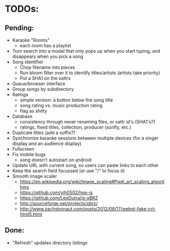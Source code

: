 # TODOs:

## Pending:

* Karaoke "Rooms"
  - each room has a playlist
* Turn search into a modal that only pops up when you start typing, and disappears when you pick a song
* Song identifier
  - Chop filename into pieces
  - Run bloom filter over it to identify titles/artists (artists take priority)
  - Put a SHA1 on the xattrs
* Queue/browser interface
* Group songs by subdirectory
* Ratings
  - simple version: a button below the song title
  - song rating vs. music production rating
  - flag as shitty
* Database
  - consistency through never renaming files, or xattr id's (SHA1's?)
  - ratings, fixed titles, collection, producer (sunfly, etc.)
* Duplicate titles (add a suffix?)
* Synchronize karaoke sessions between multiple devices (for a singer display and an audience display)
* Fullscreen
* Fix mobile bugs
  - song doesn't autostart on android
* Update URL with current song, so users can paste links to each other
* Keep the search field focussed (or use "/" to focus it)
* Smooth image scaler
  - https://en.wikipedia.org/wiki/Image_scaling#Pixel_art_scaling_algorithms
  - https://github.com/yjh0502/hqx-js
  - https://github.com/LeoDutra/js-xBRZ
  - http://sourceforge.net/projects/xbrz/
  - http://www.zachstronaut.com/posts/2012/08/17/webgl-fake-crt-html5.html
  
## Done:
* "Refresh" updates directory listings
